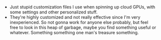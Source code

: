 - Just stupid customization files I use when spinning up cloud GPUs, with some settings and other personalized stuff.
- They're highly customized and not really effective since I'm very inexperienced. So not gonna work for anyone else probably, but feel free to look in this heap of garbage, maybe you find something useful or whatever. Something something one man's treasure something.
